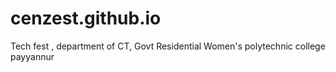 # cenzest.github.io
Tech fest , department of CT, Govt Residential Women's polytechnic college payyannur
